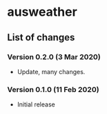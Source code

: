 # ausweather

## List of changes

### Version 0.2.0 (3 Mar 2020)
- Update, many changes.

### Version 0.1.0 (11 Feb 2020)
- Initial release